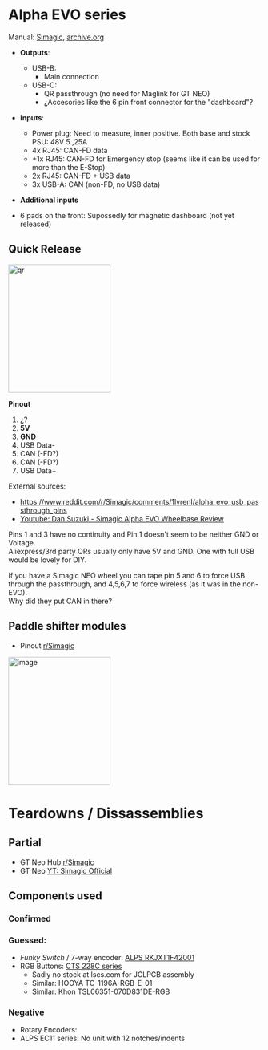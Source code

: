# Alpha EVO series

Manual: [Simagic](https://cdn.shopify.com/s/files/1/0764/6756/8943/files/SIMAGIC_Alpha_EVO_UM_EN.pdf?v=1750675937), [archive.org](https://archive.org/details/simagic-alpha-evo-um-en)

- **Outputs**: 
  - USB-B: 
    - Main connection
  - USB-C: 
    - QR passthrough (no need for Maglink for GT NEO)
    - ¿Accesories like the 6 pin front connector for the "dashboard"?

- **Inputs**:
  - Power plug: Need to measure, inner positive. Both base and stock PSU: 48V 5.,25A   
  - 4x RJ45: CAN-FD data
  - +1x RJ45: CAN-FD for Emergency stop (seems like it can be used for more than the E-Stop)   
  - 2x RJ45: CAN-FD + USB data
  - 3x USB-A: CAN (non-FD, no USB data)
 
-  **Additional inputs**
  - 6 pads on the front: Supossedly for magnetic dashboard (not yet released)

## Quick Release  

<img width="204" height="256" alt="qr" src="https://github.com/user-attachments/assets/3c9d023e-fca3-45e4-aa1c-b6d2cb917db5" />

**Pinout**

 1. ¿?
 2. **5V**
 3. **GND**
 4. USB Data-
 5. CAN (-FD?)
 6. CAN (-FD?)
 7. USB Data+

External sources:
- https://www.reddit.com/r/Simagic/comments/1lvrenl/alpha_evo_usb_passthrough_pins
- [Youtube: Dan Suzuki - Simagic Alpha EVO Wheelbase Review](https://youtu.be/pInQ37QII1g?si=CptPgroDBuGtOyhN&t=781)

Pins 1 and 3 have no continuity and Pin 1 doesn't seem to be neither GND or Voltage.   
Aliexpress/3rd party QRs usually only have 5V and GND. One with full USB would be lovely for DIY.    
  
If you have a Simagic NEO wheel you can tape pin 5 and 6 to force USB through the passthrough, and 4,5,6,7 to force wireless (as it was in the non-EVO).  
Why did they put CAN in there? 

## Paddle shifter modules

- Pinout [r/Simagic](https://www.reddit.com/r/Simagic/comments/1k9zxhn/help_simagic_dual_paddle_shifter/)
<img width="204" height="256" alt="image" src="https://github.com/user-attachments/assets/ed258c3c-84f4-4817-bd19-8274e2b1b9df" />



# Teardowns / Dissassemblies

## Partial

- GT Neo Hub [r/Simagic](https://www.reddit.com/r/Simagic/comments/1clidwj/simagic_gt_pro_hub_disassembly/)
- GT Neo [YT: Simagic Official](https://www.youtube.com/watch?v=_ftnGmK0h7M)

## Components used

### Confirmed

### Guessed:

- *Funky Switch* / 7-way encoder: [ALPS RKJXT1F42001](https://tech.alpsalpine.com/e/products/detail/RKJXT1F42001/)
- RGB Buttons: [CTS 228C series](https://eu.mouser.com/datasheet/2/96/CTS_Switches_Tactile_228C_Series_Datasheet-1371171.pdf) 
  - Sadly no stock at lscs.com for JCLPCB assembly
  - Similar: HOOYA TC-1196A-RGB-E-01
  - Similar: Khon TSL06351-070D831DE-RGB


### Negative

- Rotary Encoders:
 - ALPS EC11 series: No unit with 12 notches/indents

